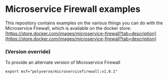 # Microservice Firewall examples

This repository contains examples on the various things you can do with the Microservice Firewall, which is available on the docker store: [https://store.docker.com/images/microservice-firewall?tab=description](https://store.docker.com/images/microservice-firewall?tab=description)

### (Version override)
To provide an alternate version of Microservice Firewall
```
export msf="polyverse/microservicefirewall:v1.0.1"
```
